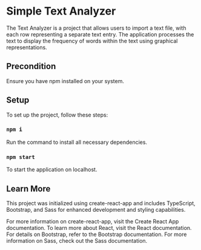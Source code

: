 # Simple Text Analyzer

The Text Analyzer is a project that allows users to import a text file, with each row representing a separate text entry. The application processes the text to display the frequency of words within the text using graphical representations.

## Precondition

Ensure you have npm installed on your system.

## Setup

To set up the project, follow these steps:

### `npm i`

Run the command to install all necessary dependencies.

### `npm start`

To start the application on localhost.

## Learn More

This project was initialized using create-react-app and includes TypeScript, Bootstrap, and Sass for enhanced development and styling capabilities.

For more information on create-react-app, visit the Create React App documentation.
To learn more about React, visit the React documentation.
For details on Bootstrap, refer to the Bootstrap documentation.
For more information on Sass, check out the Sass documentation.

